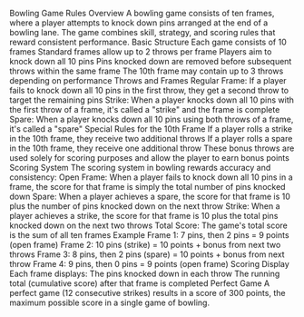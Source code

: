 Bowling Game Rules
Overview
A bowling game consists of ten frames, where a player attempts to knock down pins arranged at the end of a bowling lane. The game combines skill, strategy, and scoring rules that reward consistent performance.
Basic Structure
Each game consists of 10 frames
Standard frames allow up to 2 throws per frame
Players aim to knock down all 10 pins
Pins knocked down are removed before subsequent throws within the same frame
The 10th frame may contain up to 3 throws depending on performance
Throws and Frames
Regular Frame: If a player fails to knock down all 10 pins in the first throw, they get a second throw to target the remaining pins
Strike: When a player knocks down all 10 pins with the first throw of a frame, it's called a "strike" and the frame is complete
Spare: When a player knocks down all 10 pins using both throws of a frame, it's called a "spare"
Special Rules for the 10th Frame
If a player rolls a strike in the 10th frame, they receive two additional throws
If a player rolls a spare in the 10th frame, they receive one additional throw
These bonus throws are used solely for scoring purposes and allow the player to earn bonus points
Scoring System
The scoring system in bowling rewards accuracy and consistency:
Open Frame: When a player fails to knock down all 10 pins in a frame, the score for that frame is simply the total number of pins knocked down
Spare: When a player achieves a spare, the score for that frame is 10 plus the number of pins knocked down on the next throw
Strike: When a player achieves a strike, the score for that frame is 10 plus the total pins knocked down on the next two throws
Total Score: The game's total score is the sum of all ten frames
Example
Frame 1: 7 pins, then 2 pins = 9 points (open frame)
Frame 2: 10 pins (strike) = 10 points + bonus from next two throws
Frame 3: 8 pins, then 2 pins (spare) = 10 points + bonus from next throw
Frame 4: 9 pins, then 0 pins = 9 points (open frame)
Scoring Display
Each frame displays:
The pins knocked down in each throw
The running total (cumulative score) after that frame is completed
Perfect Game
A perfect game (12 consecutive strikes) results in a score of 300 points, the maximum possible score in a single game of bowling.
